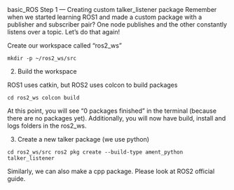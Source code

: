 <head>basic_ROS
Step 1 — Creating custom talker_listener package
Remember when we started learning ROS1 and made a custom package with a publisher and subscriber pair? One node publishes and the other constantly listens over a topic. Let’s do that again!

Create our workspace called “ros2_ws”
<div>
<code>mkdir -p ~/ros2_ws/src</code>
</div>

2. Build the workspace

ROS1 uses catkin, but ROS2 uses colcon to build packages

<code>cd ros2_ws
colcon build
</code>

At this point, you will see “0 packages finished” in the terminal (because there are no packages yet). Additionally, you will now have build, install and logs folders in the ros2_ws.

3. Create a new talker package (we use python)
   
<code>cd ros2_ws/src
ros2 pkg create --build-type ament_python talker_listener
</code>

Similarly, we can also make a cpp package. Please look at ROS2 official guide.
